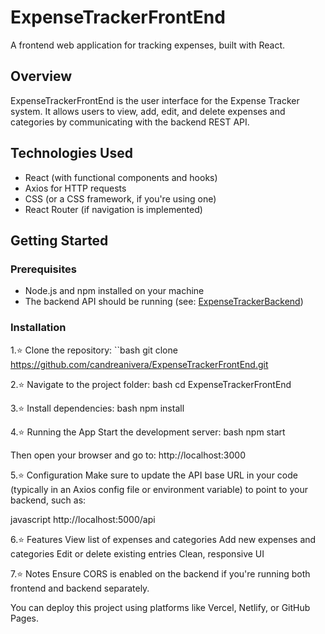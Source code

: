# ExpenseTrackerFrontEnd

A frontend web application for tracking expenses, built with React.

## Overview

ExpenseTrackerFrontEnd is the user interface for the Expense Tracker system. It allows users to view, add, edit, and delete expenses and categories by communicating with the backend REST API.

## Technologies Used

- React (with functional components and hooks)  
- Axios for HTTP requests  
- CSS (or a CSS framework, if you're using one)  
- React Router (if navigation is implemented)

## Getting Started

### Prerequisites

- Node.js and npm installed on your machine  
- The backend API should be running (see: [ExpenseTrackerBackend](https://github.com/candreanivera/ExpenseTrackerBackend))

### Installation

1.⭐  Clone the repository:
   ``bash
   git clone https://github.com/candreanivera/ExpenseTrackerFrontEnd.git

2.⭐  Navigate to the project folder:
bash
cd ExpenseTrackerFrontEnd

3.⭐  Install dependencies:
bash
npm install

4.⭐  Running the App
Start the development server:
bash
npm start

Then open your browser and go to:
http://localhost:3000

5.⭐  Configuration
Make sure to update the API base URL in your code (typically in an Axios config file or environment variable) to point to your backend, such as:

javascript
http://localhost:5000/api

6.⭐  Features
View list of expenses and categories
Add new expenses and categories
Edit or delete existing entries
Clean, responsive UI

7.⭐  Notes
Ensure CORS is enabled on the backend if you're running both frontend and backend separately.

You can deploy this project using platforms like Vercel, Netlify, or GitHub Pages.